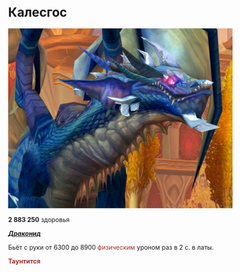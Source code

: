 # Калесгос #

![kalesgos](/img/калесгос1.jpg)

**2 883 250** здоровья

<em><u><b>Драконид</b></u></em>

Бьёт с руки от 6300 до 8900 <span style = "color:brown"> физическим </span> уроном раз в 2 с. в латы.

<span style = "color:brown"> **Таунтится** </span>
